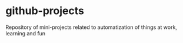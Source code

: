 # github-projects
Repository of mini-projects related to automatization of things at work, learning and fun
